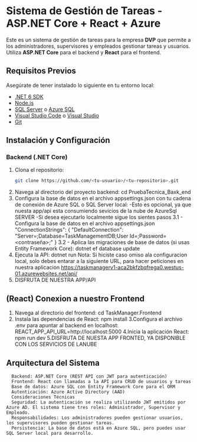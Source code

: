 # Sistema de Gestión de Tareas - ASP.NET Core + React + Azure

Este es un sistema de gestión de tareas para la empresa **DVP** que permite a los administradores, supervisores y empleados gestionar tareas y usuarios. Utiliza **ASP.NET Core** para el backend y **React** para el frontend.

## Requisitos Previos

Asegúrate de tener instalado lo siguiente en tu entorno local:

- [.NET 6 SDK](https://dotnet.microsoft.com/download/dotnet/6.0)
- [Node.js](https://nodejs.org/en/download/)
- [SQL Server](https://www.microsoft.com/en-us/sql-server/sql-server-downloads) o [Azure SQL](https://azure.microsoft.com/en-us/services/sql-database/)
- [Visual Studio Code](https://code.visualstudio.com/) o [Visual Studio](https://visualstudio.microsoft.com/)
- [Git](https://git-scm.com/)

## Instalación y Configuración

### Backend (.NET Core)

1. Clona el repositorio:
   ```bash
   git clone https://github.com/<tu-usuario>/<tu-repositorio>.git
2. Navega al directorio del proyecto backend:
   cd PruebaTecnica_Baxk_end
3. Configura la base de datos en el archivo appsettings.json con tu cadena de conexión de Azure SQL o SQL Server local:
     -Esto es opcional, ya que nuesta app/api esta consumiendo sevicios de la nube de AzureSql SERVER
     -Si desea ejecutarlo localmente sigue los sientes pasos
    3.1 - Configura la base de datos en el archivo appsettings.json
       "ConnectionStrings": {
          "DefaultConnection": "Server=<tu-servidor>;Database=TaskManagementDB;User Id=<usuario>;Password=<contraseña>;"
    }
   3.2 - Aplica las migraciones de base de datos (si usas Entity Framework Core):
        dotnet ef database update
4. Ejecuta la API:
    dotnet run
       Nota: Si hiciste caso omiso ala configuracion local, solo debes entarar a la siguiente URL, para hacer peticiones en nuestra aplicacion
           https://taskmanagerv1-aca2bkfzbqfrega0.westus-01.azurewebsites.net/api/
5. DISFRUTA DE NUESTRA APP/API

## (React) Conexion a nuestro Frontend
1. Navega al directorio del frontend:
     cd TaskManager.Frontend
2. Instala las dependencias de React:
   npm install
3.Configura el archivo .env para apuntar al backend en localhost:
  REACT_APP_API_URL=http://localhost:5000
4.Inicia la aplicación React:
  npm run dev
5.DISFRUTA DE NUESTA APP FRONTED, YA DISPONIBLE CON LOS SERVICIOS DE LANUBE


## Arquitectura del Sistema
      Backend: ASP.NET Core (REST API con JWT para autenticación)
      Frontend: React con llamadas a la API para CRUD de usuarios y tareas
      Base de datos: Azure SQL con Entity Framework Core para el ORM
      Autenticación: Azure Active Directory (AAD)
      Consideraciones Técnicas
      Seguridad: La autenticación se realiza utilizando JWT emitidos por Azure AD. El sistema tiene tres roles: Administrador, Supervisor y Empleado.
      Responsabilidades: Los administradores pueden gestionar usuarios, los supervisores pueden gestionar tareas.
      Persistencia: La base de datos está en Azure SQL, pero puedes usar SQL Server local para desarrollo.

 
 
